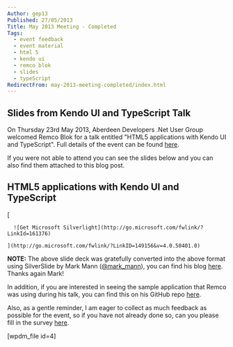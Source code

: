 ```yaml
---
Author: gep13
Published: 27/05/2013
Title: May 2013 Meeting - Completed
Tags:
  - event feedback
  - event material
  - html 5
  - kendo ui
  - remco blok
  - slides
  - typeScript
RedirectFrom: may-2013-meeting-completed/index.html
---
```


## Slides from Kendo UI and TypeScript Talk

On Thursday 23rd May 2013, Aberdeen Developers .Net User Group welcomed Remco Blok for a talk entitled "HTML5 applications with Kendo UI and TypeScript".  Full details of the event can be found [here](http://www.aberdeendevelopers.co.uk/may-2013-meeting-remco-blok-talking-about-html5/).

If you were not able to attend you can see the slides below and you can also find them attached to this blog post.

## HTML5 applications with Kendo UI and TypeScript

  [

      ![Get Microsoft Silverlight](http://go.microsoft.com/fwlink/?LinkId=161376)

    ](http://go.microsoft.com/fwlink/?LinkID=149156&v=4.0.50401.0)

**NOTE:** The above slide deck was gratefully converted into the above format using SilverSlide by Mark Mann ([@mark_mann](http://twitter.com/#!/@mark_mann)), you can find his blog [here](http://blog.mark-mann.co.uk/).  Thanks again Mark!

In addition, if you are interested in seeing the sample application that Remco was using during his talk, you can find this on his GitHub repo [here](https://github.com/RemcoBlok/KendoUITypeScript).

Also, as a gentle reminder, I am eager to collect as much feedback as possible for the event, so if you have not already done so, can you please fill in the survey [here](http://www.surveymonkey.com/s/JDLWPWF).

[wpdm_file id=4]

